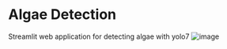 # Algae Detection
Streamlit web application for detecting algae with yolo7
![image](https://user-images.githubusercontent.com/60660169/206848218-e2fed6de-f4d5-4e22-a949-d26b3d92f5f0.png)

